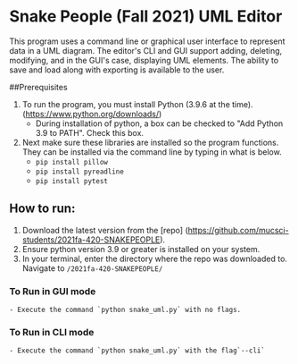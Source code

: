 # Snake People (Fall 2021) UML Editor

This program uses a command line or graphical user interface to represent data in a UML diagram. The editor's CLI and GUI support adding, deleting, modifying, and in the GUI's case, displaying UML elements. The ability to save and load along with exporting is available to the user. 

##Prerequisites
1. To run the program, you must install Python (3.9.6 at the time). (https://www.python.org/downloads/)
    * During installation of python, a box can be checked to "Add Python 3.9 to PATH". Check this box. 
2. Next make sure these libraries are installed so the program functions. They can be installed via the command line by typing in what is below.
    * `pip install pillow`
    * `pip install pyreadline`
    * `pip install pytest`

## How to run:
1. Download the latest version from the [repo] (https://github.com/mucsci-students/2021fa-420-SNAKEPEOPLE).
2. Ensure python version 3.9 or greater is installed on your system.
3. In your terminal, enter the directory where the repo was downloaded to. Navigate to `/2021fa-420-SNAKEPEOPLE/`
  ### To Run in GUI mode
    - Execute the command `python snake_uml.py` with no flags.

  ### To Run in CLI mode
    - Execute the command `python snake_uml.py` with the flag`--cli`


